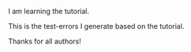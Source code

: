 I am learning the tutorial.

This is the test-errors I generate based on the tutorial.

Thanks for all authors!